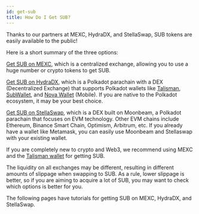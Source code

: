 ```yaml
---
id: get-sub
title: How Do I Get SUB?
---
```


Thanks to our partners at MEXC, HydraDX, and StellaSwap, SUB tokens are easily available to the public!

Here is a short summary of the three options:

[Get SUB on MEXC](/docs/tutorials/GetSUB/mexc), which is a centralized exchange, allowing you to use a huge number or crypto tokens to get SUB.

[Get SUB on HydraDX](/docs/tutorials/GetSUB/hydradx), which is a Polkadot parachain with a DEX (Decentralized Exchange) 
that supports Polkadot wallets like [Talisman](https://www.talisman.xyz/), [SubWallet](https://www.subwallet.app/), 
and [Nova Wallet](https://novawallet.io/) (Mobile). If you are native to the Polkadot ecosystem, it may be your best choice.

[Get SUB on StellaSwap](/docs/tutorials/GetSUB/stellaswap), which is a DEX built on Moonbeam, 
a Polkadot parachain that focuses on EVM technology. Other EVM chains include Ethereum, Binance Smart Chain, Optimism, Arbitrum, etc. 
If you already have a wallet like Metamask, you can easily use Moonbeam and Stellaswap with your existing wallet.

If you are completely new to crypto and Web3, we recommend using MEXC and the [Talisman wallet](https://www.talisman.xyz/) for getting SUB.

The liquidity on all exchanges may be different, resulting in different amounts of slippage when swapping to SUB. As a rule, lower slippage is better, 
so if you are aiming to acquire a lot of SUB, you may want to check which options is better for you.

The following pages have tutorials for getting SUB on MEXC, HydraDX, and StellaSwap.
